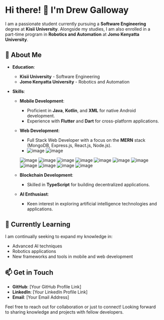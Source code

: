 # Hi there! 👋 I'm Drew Galloway

I am a passionate student currently pursuing a **Software Engineering** degree at **Kisii University**. Alongside my studies, I am also enrolled in a part-time program in **Robotics and Automation** at **Jomo Kenyatta University**.

## 🚀 About Me

- **Education**: 
  - **Kisii University** - Software Engineering
  - **Jomo Kenyatta University** - Robotics and Automation

- **Skills**:
  - **Mobile Development**:
    - Proficient in **Java**, **Kotlin**, and **XML** for native Android development.
    - Experience with **Flutter** and **Dart** for cross-platform applications.
  
  - **Web Development**:
    - Full Stack Web Developer with a focus on the **MERN** stack (MongoDB, Express.js, React.js, Node.js).
    - ![image](https://github.com/user-attachments/assets/17c8e25d-4ea4-43e0-96da-151761d84d34) ![image](https://github.com/user-attachments/assets/6a190b41-f06b-48d7-bab1-7f83ebbfae4c)


     ![image](https://github.com/user-attachments/assets/a3a72b1d-da1d-4be6-a279-0f4f303946b6)
![image](https://github.com/user-attachments/assets/aa1edb30-9f18-4da8-a1fc-a554ea65d883) ![image](https://github.com/user-attachments/assets/2ec2b104-643c-4757-a9fe-205da3fdee45)
![image](https://github.com/user-attachments/assets/f5563cbb-8195-4474-8e45-4ac3bb3ee543) ![image](https://github.com/user-attachments/assets/f48d0fef-aa92-4cf0-8dac-1fdee8d2afe9)
![image](https://github.com/user-attachments/assets/f4c92821-5a4d-4625-8ea6-3d27ebfc9e40) ![image](https://github.com/user-attachments/assets/6f38655d-1e1c-4763-a72c-52b1332d5573)
![image](https://github.com/user-attachments/assets/89e75558-7169-4ccc-b203-d7c323a81f5e) ![image](https://github.com/user-attachments/assets/3165384f-17c8-45bb-b979-20f8b0770c74)
 ![image](https://github.com/user-attachments/assets/0956eeed-007f-49cc-9f0b-5c85b814262a) ![image](https://github.com/user-attachments/assets/815f9eed-7a96-4da0-b552-30e5d01ff77d)









     

  
  - **Blockchain Development**:
    - Skilled in **TypeScript** for building decentralized applications.

  - **AI Enthusiast**:
    - Keen interest in exploring artificial intelligence technologies and applications.

## 🌱 Currently Learning
I am continually seeking to expand my knowledge in:
- Advanced AI techniques
- Robotics applications
- New frameworks and tools in mobile and web development

## 📫 Get in Touch
- **GitHub**: [Your GitHub Profile Link]
- **LinkedIn**: [Your LinkedIn Profile Link]
- **Email**: [Your Email Address]

Feel free to reach out for collaboration or just to connect! Looking forward to sharing knowledge and projects with fellow developers.
